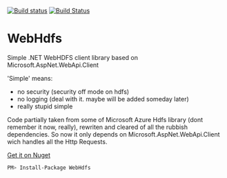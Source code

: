 [![Build status](https://ci.appveyor.com/api/projects/status/xrd22d2lkf2o6832?svg=true)](https://ci.appveyor.com/project/justmara/webhdfs) [![Build Status](https://travis-ci.org/justmara/WebHdfs.svg?branch=master)](https://travis-ci.org/justmara/WebHdfs)

# WebHdfs
Simple .NET WebHDFS client library based on Microsoft.AspNet.WebApi.Client

'Simple' means:
- no security (security off mode on hdfs)
- no logging (deal with it. maybe will be added someday later)
- really stupid simple

Code partially taken from some of Microsoft Azure Hdfs library (dont remember it now, really), rewriten and cleared of all the rubbish dependencies. So now it only depends on Microsoft.AspNet.WebApi.Client wich handles all the Http Requests.

[Get it on Nuget][nuget]
```bash
PM> Install-Package WebHdfs
```

[nuget]: https://www.nuget.org/packages/WebHdfs/
